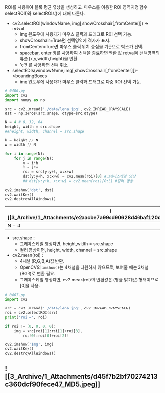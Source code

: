 ROI를 사용하여 블록 평균 영상을 생성하고, 마우스를 이용한 ROI 영역지정 함수 selectROI()와 selectROIs()에 대해 다룬다.

- cv2.selectROI(windowName, img[,showCrosshair[,fromCenter]]) -> retval
	- img 윈도우에 사용자가 마우스 클릭과 드래그로 ROI 선택 가능.
	- showCrosshair=True면 선택영역에 격자가 표시.
	- fromCenter=Ture면 마우스 클릭 위치 중심을 기준으로 박스가 선택.
	- spacebar, enter 키를 사용하여 선택을 종료하면 반환 값 retval에 선택영역의 튜플 (x,y,width,height)을 반환.
	- 'c'키를 사용하면 선택 취소
- selectROIs(windowName,img[,showCrosshair[,fromCenter]])->boundingBoxes
	- img 윈도우에 사용자가 마우스 클릭과 드래그로 다중 ROI 선택 가능.

```python
# 0406.py
import cv2
import numpy as np

src = cv2.imread('./data/lena.jpg', cv2.IMREAD_GRAYSCALE)
dst = np.zeros(src.shape, dtype=src.dtype)

N = 4 # 8, 32, 64
height, width = src.shape
##height, width, channel = src.shape

h = height // N
w = width // N

for i in range(N):
	for j in range(N):
		y = i*h	
		x = j*w		
		roi = src[y:y+h, x:x+w]		
		dst[y:y+h, x:x+w] = cv2.mean(roi)[0] #그레이스케일 영상
		## dst[y:y+h, x:x+w] = cv2.mean(roi)[0:3] #컬러 영상

cv2.imshow('dst', dst)
cv2.waitKey()
cv2.destroyAllWindows()
```

| ![[3_Archive/1_Attachments/e2aacbe7a99cd90628d46baf120d965d_MD5.jpeg\|400]] | ![[3_Archive/1_Attachments/dc7bccf1ff1e7a3983195cc5a890f7a1_MD5.jpeg\|400]] |
| --------------------------------------------------------------------------- | --------------------------------------------------------------------------- |
| N = 4                                                                       | N = 32                                                                      |
- src.shape : 
	- 그레이스케일 영상이면, height,width = src.shape
	- 컬러 영상이면, height, width, channel = src.shape
- cv2.mean(roi) :
	- 4채널 (R,G,B,A)값 반환.
	- OpenCV의 `imshow()`는 4채널을 지원하지 않으므로, 보여줄 때는 3채널(BGR)로 변환 필요.
	- 그레이스케일 영상이면, cv2.mean(roi)의 반환값은 (평균 밝기값) 형태이므로 [0]을 사용.

```python
# 0407.py
import cv2

src = cv2.imread('./data/lena.jpg', cv2.IMREAD_GRAYSCALE)
roi = cv2.selectROI(src)
print('roi =', roi)

if roi != (0, 0, 0, 0):
	img = src[roi[1]:roi[1]+roi[3],
		roi[0]:roi[0]+roi[2]]

cv2.imshow('Img', img)
cv2.waitKey()
cv2.destroyAllWindows()
```
![[3_Archive/1_Attachments/d45f7b2bf70274213c360dcf90fece47_MD5.jpeg]]
- 